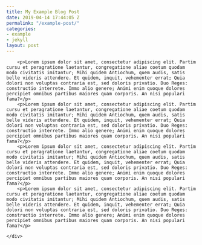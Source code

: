 ```yaml
---
title: My Example Blog Post
date: 2019-04-14 17:44:05 Z
permalink: "/example-post/"
categories:
- example
- jekyll
layout: post
---
```


<div class="article">
        
        <p>Lorem ipsum dolor sit amet, consectetur adipiscing elit. Partim cursu et peragratione laetantur, congregatione aliae coetum quodam modo civitatis imitantur; Mihi quidem Antiochum, quem audis, satis belle videris attendere. Et quidem, inquit, vehementer errat; Quia dolori non voluptas contraria est, sed doloris privatio. Duo Reges: constructio interrete. Immo alio genere; Animi enim quoque dolores percipiet omnibus partibus maiores quam corporis. An nisi populari fama?</p>
        <p>Lorem ipsum dolor sit amet, consectetur adipiscing elit. Partim cursu et peragratione laetantur, congregatione aliae coetum quodam modo civitatis imitantur; Mihi quidem Antiochum, quem audis, satis belle videris attendere. Et quidem, inquit, vehementer errat; Quia dolori non voluptas contraria est, sed doloris privatio. Duo Reges: constructio interrete. Immo alio genere; Animi enim quoque dolores percipiet omnibus partibus maiores quam corporis. An nisi populari fama?</p>
        <p>Lorem ipsum dolor sit amet, consectetur adipiscing elit. Partim cursu et peragratione laetantur, congregatione aliae coetum quodam modo civitatis imitantur; Mihi quidem Antiochum, quem audis, satis belle videris attendere. Et quidem, inquit, vehementer errat; Quia dolori non voluptas contraria est, sed doloris privatio. Duo Reges: constructio interrete. Immo alio genere; Animi enim quoque dolores percipiet omnibus partibus maiores quam corporis. An nisi populari fama?</p>
        <p>Lorem ipsum dolor sit amet, consectetur adipiscing elit. Partim cursu et peragratione laetantur, congregatione aliae coetum quodam modo civitatis imitantur; Mihi quidem Antiochum, quem audis, satis belle videris attendere. Et quidem, inquit, vehementer errat; Quia dolori non voluptas contraria est, sed doloris privatio. Duo Reges: constructio interrete. Immo alio genere; Animi enim quoque dolores percipiet omnibus partibus maiores quam corporis. An nisi populari fama?</p>
            
    </div>